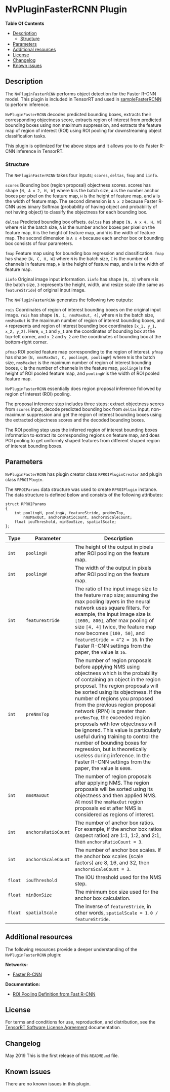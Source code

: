 # NvPluginFasterRCNN Plugin

**Table Of Contents**
- [Description](#description)
    * [Structure](#structure)
- [Parameters](#parameters)
- [Additional resources](#additional-resources)
- [License](#license)
- [Changelog](#changelog)
- [Known issues](#known-issues)

## Description

The `NvPluginFasterRCNN` performs object detection for the Faster R-CNN model. This plugin is included in TensorRT and used in [sampleFasterRCNN](https://docs.nvidia.com/deeplearning/sdk/tensorrt-sample-support-guide/index.html#fasterrcnn_sample) to perform inference.

`NvPluginFasterRCNN` decodes predicted bounding boxes, extracts their corresponding objectness score, extracts region of interest from predicted bounding boxes using non maximum suppression, and extracts the feature map of region of interest (ROI) using ROI pooling for downstreaming object classification tasks.

This plugin is optimized for the above steps and it allows you to do Faster R-CNN inference in TensorRT.


### Structure

The `NvPluginFasterRCNN` takes four inputs; `scores`, `deltas`, `fmap` and `iinfo`.

`scores`
Bounding box (region proposal) objectness scores. scores has shape `[N, A x 2, H, W]` where `N` is the batch size, `A` is the number anchor boxes per pixel on the feature map, `H` is the height of feature map, and `W` is the width of feature map. The second dimension is `A x 2` because Faster R-CNN uses binary Softmax (probability of having object and probability of not having object) to classify the objectness for each bounding box.

`deltas`
Predicted bounding box offsets. `deltas` has shape `[N, A x 4, H, W]` where `N` is the batch size, `A` is the number anchor boxes per pixel on the feature map, `H` is the height of feature map, and `W` is the width of feature map. The second dimension is `A x 4` because each anchor box or bounding box consists of four parameters.

`fmap`
Feature map using for bounding box regression and classification. `fmap` has shape `[N, C, H, W]` where `N` is the batch size, `C` is the number of channels in feature map, `H` is the height of feature map, and `W` is the width of feature map.

`iinfo`
Original image input information. `iinfo` has shape `[N, 3]` where `N` is the batch size, `3` represents the height, width, and resize scale (the same as `featureStride`) of original input image.

The `NvPluginFasterRCNN` generates the following two outputs:

`rois`
Coordinates of region of interest bounding boxes on the original input image. `rois` has shape `[N, 1, nmsMaxOut, 4]`, where `N` is the batch size, `nmsMaxOut` is the maximum number of region of interest bounding boxes, and `4` represents and region of interest bounding box coordinates `[x_1, y_1, x_2, y_2]`. Here, `x_1` and `y_1` are the coordinates of bounding box at the top-left corner, and `x_2` and `y_2` are the coordinates of bounding box at the bottom-right corner.

`pfmap`
ROI pooled feature map corresponding to the region of interest. `pfmap` has shape `[N, nmsMaxOut, C, poolingH, poolingW]` where `N` is the batch size, `nmsMaxOut` is the maximum number of region of interest bounding boxes, `C` is the number of channels in the feature map, `poolingH` is the height of ROI pooled feature map, and `poolingW` is the width of ROI pooled feature map.

`NvPluginFasterRCNN` essentially does region proposal inference followed by region of interest (ROI) pooling.

The proposal inference step includes three steps: extract objectness scores from `scores` input, decode predicted bounding box from `deltas` input, non-maximum suppression and get the region of interest bounding boxes using the extracted objectness scores and the decoded bounding boxes.

The ROI pooling step uses the inferred region of interest bounding boxes information to extract its corresponding regions on feature map, and does POI pooling to get uniformly shaped features from different shaped region of interest bounding boxes.

## Parameters

`NvPluginFasterRCNN` has plugin creator class `RPROIPluginCreator` and plugin class `RPROIPlugin`.

The `RPROIParams` data structure was used to create `RPROIPlugin` instance. The data structure is defined below and consists of the following attributes:
```
struct RPROIParams
{
	int poolingH, poolingW, featureStride, preNmsTop,
		nmsMaxOut, anchorsRatioCount, anchorsScaleCount;
	float iouThreshold, minBoxSize, spatialScale;
};
```

| Type     | Parameter                | Description
|----------|--------------------------|--------------------------------------------------------
|`int`     |`poolingH`                |The height of the output in pixels after ROI pooling on the feature map.
|`int`     |`poolingW`                |The width of the output in pixels after ROI pooling on the feature map.
|`int`     |`featureStride`           |The ratio of the input image size to the feature map size; assuming the max pooling layers in the neural network uses square filters. For example, the input image size is `[1600, 800]`, after max pooling of size `[4, 4]` twice, the feature map now becomes `[100, 50]`, and `featureStride = 4^2 = 16`. In the Faster R-CNN settings from the paper, the value is `16`.
|`int`     |`preNmsTop`               |The number of region proposals before applying NMS using objectness which is the probability of containing an object in the region proposal. The region proposals will be sorted using its objectness. If the number of regions you proposed from the previous region proposal network (RPN) is greater than `preNmsTop`, the exceeded region proposals with low objectness will be ignored. This value is particularly useful during training to control the number of bounding boxes for regression, but is theoretically useless during inference. In the Faster R-CNN settings from the paper, the value is `6000`.
|`int`     |`nmsMaxOut`               |The number of region proposals after applying NMS. The region proposals will be sorted using its objectness and then applied NMS. At most the `nmsMaxOut` region proposals exist after NMS is considered as regions of interest.
|`int`     |`anchorsRatioCount`       |The number of anchor box ratios. For example, if the anchor box ratios (aspect ratios) are 1:1, 1:2, and 2:1, then `anchorsRatioCount = 3`.
|`int`     |`anchorsScaleCount`       |The number of anchor box scales. If the anchor box scales (scale factors) are 8, 16, and 32, then `anchorsScaleCount = 3`.
|`float`   |`iouThreshold`            |The IOU threshold used for the NMS step.
|`float`   |`minBoxSize`              |The minimum box size used for the anchor box calculation.
|`float`   |`spatialScale`            |The inverse of `featureStride`, in other words, `spatialScale = 1.0 / featureStride`.


## Additional resources

The following resources provide a deeper understanding of the `NvPluginFasterRCNN` plugin:

**Networks:**
-   [Faster R-CNN](https://arxiv.org/abs/1506.01497)

**Documentation:**
-   [ROI Pooling Definition from Fast R-CNN](https://arxiv.org/abs/1504.08083)


## License

For terms and conditions for use, reproduction, and distribution, see the [TensorRT Software License Agreement](https://docs.nvidia.com/deeplearning/sdk/tensorrt-sla/index.html) 
documentation.


## Changelog

May 2019
This is the first release of this `README.md` file.


## Known issues

There are no known issues in this plugin.
